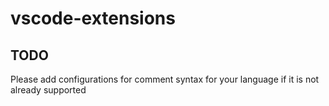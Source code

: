 # vscode-extensions


## TODO

Please add configurations for comment syntax for your language if it is not already supported 
